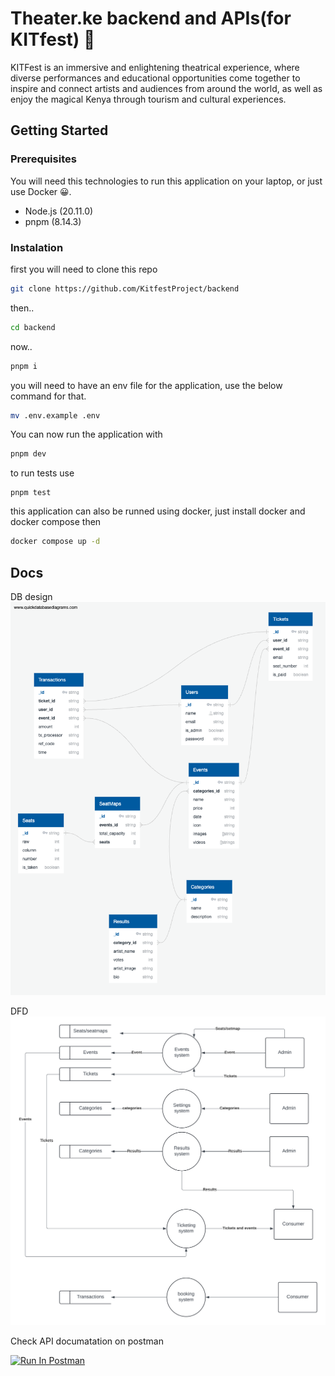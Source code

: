 # Theater.ke backend and APIs(for KITfest) :construction: 

KITFest is an immersive and enlightening theatrical experience, where diverse performances and educational opportunities come 
together to inspire and connect artists and audiences from around the world, as well as enjoy the magical Kenya through tourism and cultural experiences.

## Getting Started

### Prerequisites

You will need this technologies to run this application on your laptop, or just use Docker 😀.

- Node.js (20.11.0)
- pnpm (8.14.3)

### Instalation
first you will need to clone this repo
```bash
git clone https://github.com/KitfestProject/backend
```
then..
```bash
cd backend
```
now..
```bash
pnpm i
```
you will need to have an env file for the application, use the below command for that.
```bash
mv .env.example .env
```
You can now run the application with
```bash
pnpm dev
```
to run tests use
```
pnpm test
```
this application can also be runned using docker, just install docker and docker compose then
```bash
docker compose up -d
```
## Docs
DB design
![alt db design](/docs/db_design.png)

DFD
![alt dfd design](/docs/dfd.png)

Check API documatation on postman

[<img src="https://run.pstmn.io/button.svg" alt="Run In Postman" style="width: 128px; height: 32px;">](https://kerenketepela.postman.co/collection/34498916-fc65e064-4847-41fe-a05a-d4bbf2c17188?source=rip_markdown)
